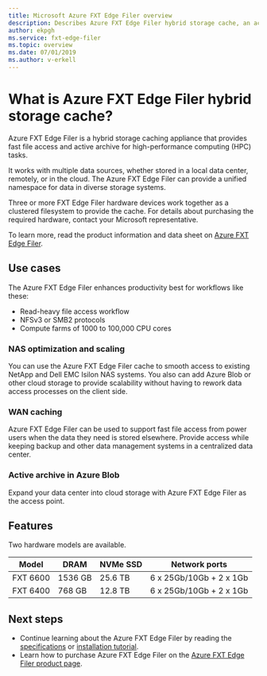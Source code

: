 ```yaml
---
title: Microsoft Azure FXT Edge Filer overview 
description: Describes Azure FXT Edge Filer hybrid storage cache, an active archive and file access accelerator solution for high performance computing 
author: ekpgh
ms.service: fxt-edge-filer
ms.topic: overview
ms.date: 07/01/2019
ms.author: v-erkell 
---
```


# What is Azure FXT Edge Filer hybrid storage cache?

Azure FXT Edge Filer is a hybrid storage caching appliance that provides fast file access and active archive for high-performance computing (HPC) tasks.

It works with multiple data sources, whether stored in a local data center, remotely, or in the cloud. The Azure FXT Edge Filer can provide a unified namespace for data in diverse storage systems.

Three or more FXT Edge Filer hardware devices work together as a clustered filesystem to provide the cache. For details about purchasing the required hardware, contact your Microsoft representative. 

To learn more, read the product information and data sheet on [Azure FXT Edge Filer](https://azure.microsoft.com/services/fxt-edge-filer/).

## Use cases

The Azure FXT Edge Filer enhances productivity best for workflows like these:

* Read-heavy file access workflow 
* NFSv3 or SMB2 protocols
* Compute farms of 1000 to 100,000 CPU cores

### NAS optimization and scaling

You can use the Azure FXT Edge Filer cache to smooth access to existing NetApp and Dell EMC Isilon NAS systems. You also can add Azure Blob or other cloud storage to provide scalability without having to rework data access processes on the client side. 

### WAN caching

Azure FXT Edge Filer can be used to support fast file access from power users when the data they need is stored elsewhere. Provide access while keeping backup and other data management systems in a centralized data center. 

### Active archive in Azure Blob

Expand your data center into cloud storage with Azure FXT Edge Filer as the access point. 

## Features 

Two hardware models are available. 

| Model | DRAM | NVMe SSD | Network ports | 
|-------|------|----------|---------------|
| FXT 6600 | 1536 GB | 25.6 TB | 6 x 25Gb/10Gb + 2 x 1Gb |
| FXT 6400 | 768 GB | 12.8 TB | 6 x 25Gb/10Gb + 2 x 1Gb |


## Next steps

* Continue learning about the Azure FXT Edge Filer by reading the [specifications](fxt-specs.md) or [installation tutorial](fxt-install.md).
* Learn how to purchase Azure FXT Edge Filer on the [Azure FXT Edge Filer product page](https://azure.microsoft.com/services/fxt-edge-filer/).